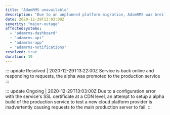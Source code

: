 ```yaml
---
title: "AdamRMS unavailable"
description: "Due to an unplanned platform migration, AdamRMS was breifly unavailable"
date: 2020-12-29T13:03:00Z
severity: "major-outage"
affectedsystems:
  - "adamrms-dashboard"
  - "adamrms-api"
  - "adamrms-app"
  - "adamrms-notifications"
resolved: true
duration: 19
---
```


::: update Resolved | 2020-12-29T13:22:00Z
Service is back online and responding to requests, the alpha was promoted to the production service
:::

::: update Ongoing | 2020-12-29T13:03:00Z
Due to a configuration error with the service's SSL certificate at a CDN level, an attempt to setup a alpha build of the production service to test a new cloud platform provider is inadvertently causing requests to the main production server to fail. 
:::
